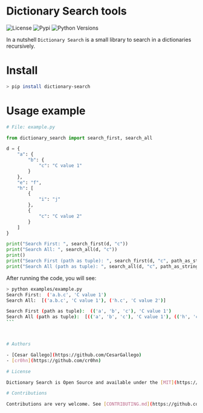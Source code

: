 # Dictionary Search tools

![License](https://img.shields.io/badge/License-Apache2-SUCCESS)
![Pypi](https://img.shields.io/pypi/v/dictionary-search)
![Python Versions](https://img.shields.io/badge/Python-3.8%20%7C%203.9%20%7C%203.10-blue)

In a nutshell ``Dictionary Search`` is a small library to search in a dictionaries recursively.

# Install

```bash
> pip install dictionary-search
```

# Usage example

```python
# File: example.py

from dictionary_search import search_first, search_all

d = {
    "a": {
        "b": {
            "c": "C value 1"
        }
    },
    "e": "f",
    "h": [
        {
            "i": "j"
        },
        {
            "c": "C value 2"
        }
    ]
}

print("Search First: ", search_first(d, "c"))
print("Search All: ", search_all(d, "c"))
print()
print("Search First (path as tuple): ", search_first(d, "c", path_as_string=False))
print("Search All (path as tuple): ", search_all(d, "c", path_as_string=False))

```

After running the code, you will see:

``````bash
> python examples/example.py
Search First:  ('a.b.c', 'C value 1')
Search All:  [('a.b.c', 'C value 1'), ('h.c', 'C value 2')]

Search First (path as tuple):  (('a', 'b', 'c'), 'C value 1')
Search All (path as tuple):  [(('a', 'b', 'c'), 'C value 1'), (('h', 'c'), 'C value 2')]
```



# Authors

- [Cesar Gallego](https://github.com/CesarGallego)
- [cr0hn](https://github.com/cr0hn)

# License

Dictionary Search is Open Source and available under the [MIT](https://github.com/cr0hn/python-dictionary-search/blob/main/LICENSE).

# Contributions

Contributions are very welcome. See [CONTRIBUTING.md](https://github.com/cr0hn/python-dictionary-search/blob/main/CONTRIBUTING.md>) or skim existing tickets to see where you could help out.


